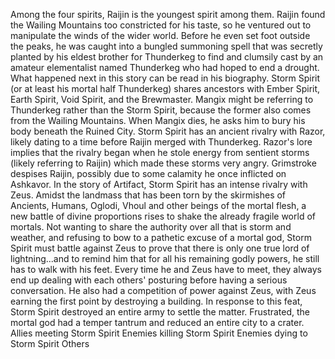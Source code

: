 



Among the four spirits, Raijin is the youngest spirit among them. Raijin found the Wailing Mountains too constricted for his taste, so he ventured out to manipulate the winds of the wider world. Before he even set foot outside the peaks, he was caught into a bungled summoning spell that was secretly planted by his eldest brother for Thunderkeg to find and clumsily cast by an amateur elementalist named Thunderkeg who had hoped to end a drought. What happened next in this story can be read in his biography.
Storm Spirit (or at least his mortal half Thunderkeg) shares ancestors with  Ember Spirit,  Earth Spirit,  Void Spirit, and the  Brewmaster. Mangix might be referring to Thunderkeg rather than the Storm Spirit, because the former also comes from the Wailing Mountains. When Mangix dies, he asks him to bury his body beneath the Ruined City.
Storm Spirit has an ancient rivalry with  Razor, likely dating to a time before Raijin merged with Thunderkeg. Razor's lore implies that the rivalry began when he stole energy from sentient storms (likely referring to Raijin) which made these storms very angry.
Grimstroke despises Raijin, possibly due to some calamity he once inflicted on Ashkavor.
In the story of Artifact, Storm Spirit has an intense rivalry with  Zeus.
Amidst the landmass that has been torn by the skirmishes of Ancients, Humans, Oglodi, Vhoul and other beings of the mortal flesh, a new battle of divine proportions rises to shake the already fragile world of mortals. Not wanting to share the authority over all that is storm and weather, and refusing to bow to a pathetic excuse of a mortal god, Storm Spirit must battle against Zeus to prove that there is only one true lord of lightning...and to remind him that for all his remaining godly powers, he still has to walk with his feet.
Every time he and Zeus have to meet, they always end up dealing with each others' posturing before having a serious conversation. He also had a competition of power against Zeus, with Zeus earning the first point by destroying a building. In response to this feat, Storm Spirit destroyed an entire army to settle the matter. Frustrated, the mortal god had a temper tantrum and reduced an entire city to a crater.
Allies meeting Storm Spirit
Enemies killing Storm Spirit
Enemies dying to Storm Spirit
Others

